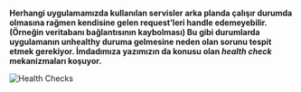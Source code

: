 <strong>Herhangi uygulamamızda kullanılan servisler arka planda çalışır durumda olmasına rağmen kendisine gelen request’leri handle edemeyebilir. (Örneğin veritabanı bağlantısının kaybolması) Bu gibi durumlarda uygulamanın unhealthy duruma gelmesine neden olan sorunu tespit etmek gerekiyor. İmdadımıza yazımızın da konusu olan <em>health check</em> mekanizmaları koşuyor.</strong>



![Health Checks](https://prnt.sc/181drg9)
